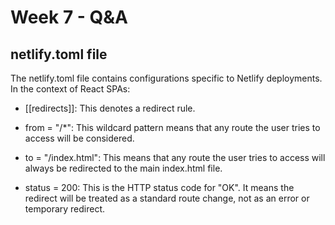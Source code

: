 # Week 7 - Q&A

## netlify.toml file

The netlify.toml file contains configurations specific to Netlify deployments. In the context of React SPAs:

- [[redirects]]: This denotes a redirect rule.

- from = "/\*": This wildcard pattern means that any route the user tries to access will be considered.

- to = "/index.html": This means that any route the user tries to access will always be redirected to the main index.html file.

- status = 200: This is the HTTP status code for "OK". It means the redirect will be treated as a standard route change, not as an error or temporary redirect.
